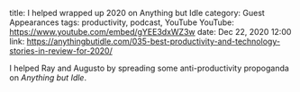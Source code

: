 title: I helped wrapped up 2020 on Anything but Idle
category: Guest Appearances
tags: productivity, podcast, YouTube
YouTube: https://www.youtube.com/embed/gYEE3dxWZ3w
date: Dec 22, 2020 12:00
link: https://anythingbutidle.com/035-best-productivity-and-technology-stories-in-review-for-2020/

I helped Ray and Augusto by spreading some anti-productivity propoganda on _Anything but Idle_.